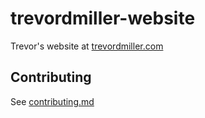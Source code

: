# trevordmiller-website

Trevor's website at [trevordmiller.com](https://trevordmiller.com)

## Contributing

See [contributing.md](contributing.md)
